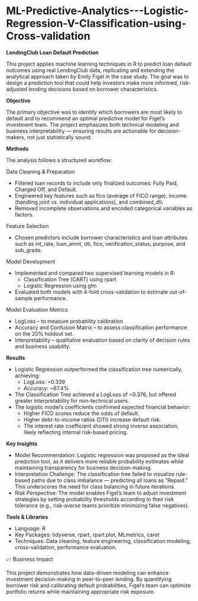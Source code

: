 # ML-Predictive-Analytics---Logistic-Regression-V-Classification-using-Cross-validation
**LendingClub Loan Default Prediction**

This project applies machine learning techniques in R to predict loan default outcomes using real LendingClub data, replicating and extending the analytical approach taken by Emily Figel in the case study. The goal was to design a prediction tool that could help investors make more informed, risk-adjusted lending decisions based on borrower characteristics.

**Objective**

The primary objective was to identify which borrowers are most likely to default and to recommend an optimal predictive model for Figel’s investment team. The project emphasizes both technical modeling and business interpretability — ensuring results are actionable for decision-makers, not just statistically sound.

**Methods**

The analysis follows a structured workflow:

Data Cleaning & Preparation

- Filtered loan records to include only finalized outcomes: Fully Paid, Charged Off, and Default.
- Engineered key features such as fico (average of FICO range), income (handling joint vs. individual applications), and combined_dti.
- Removed incomplete observations and encoded categorical variables as factors.

Feature Selection

- Chosen predictors include borrower characteristics and loan attributes such as int_rate, loan_amnt, dti, fico, verification_status, purpose, and sub_grade.

Model Development

- Implemented and compared two supervised learning models in R:
  - Classification Tree (CART) using rpart  
  - Logistic Regression using glm
- Evaluated both models with 4-fold cross-validation to estimate out-of-sample performance.

Model Evaluation Metrics

- LogLoss – to measure probability calibration.
- Accuracy and Confusion Matrix – to assess classification performance on the 20% holdout set.
- Interpretability – qualitative evaluation based on clarity of decision rules and business usability.

**Results**

- Logistic Regression outperformed the classification tree numerically, achieving:
  - LogLoss: ~0.339
  - Accuracy: ~87.4%
- The Classification Tree achieved a LogLoss of ~0.376, but offered greater interpretability for non-technical users.
- The logistic model’s coefficients confirmed expected financial behavior:
  - Higher FICO scores reduce the odds of default.
  - Higher debt-to-income ratios (DTI) increase default risk.
  - The interest rate coefficient showed strong inverse association, likely reflecting internal risk-based pricing.

**Key Insights**

- Model Recommendation: Logistic regression was proposed as the ideal prediction tool, as it delivers more reliable probability estimates while maintaining transparency for business decision-making.
- Interpretation Challenge: The classification tree failed to visualize rule-based paths due to class imbalance — predicting all loans as “Repaid.” This underscores the need for class balancing in future iterations.
- Risk Perspective: The model enables Figel’s team to adjust investment strategies by setting probability thresholds according to their risk tolerance (e.g., risk-averse teams prioritize minimizing false negatives).

**Tools & Libraries**

- Language: R
- Key Packages: tidyverse, rpart, rpart.plot, MLmetrics, caret
- Techniques: Data cleaning, feature engineering, classification modeling, cross-validation, performance evaluation.

📈 Business Impact

This project demonstrates how data-driven modeling can enhance investment decision-making in peer-to-peer lending. By quantifying borrower risk and calibrating default probabilities, Figel’s team can optimize portfolio returns while maintaining appropriate risk exposure.
